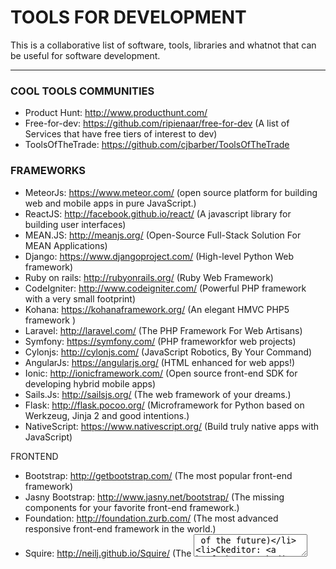 # TOOLS FOR DEVELOPMENT
This is a collaborative list of software, tools, libraries and whatnot that can be useful for software development.

---

### COOL TOOLS COMMUNITIES
* Product Hunt: http://www.producthunt.com/
* Free-for-dev: https://github.com/ripienaar/free-for-dev (A list of Services that have free tiers of interest to dev)
* ToolsOfTheTrade: https://github.com/cjbarber/ToolsOfTheTrade


### FRAMEWORKS
* MeteorJs: https://www.meteor.com/ (open source platform for building web and mobile apps in pure JavaScript.)
* ReactJS: http://facebook.github.io/react/ (A javascript library for building user interfaces)
* MEAN.JS: http://meanjs.org/ (Open-Source Full-Stack Solution For MEAN Applications)
* Django: https://www.djangoproject.com/ (High-level Python Web framework)
* Ruby on rails: http://rubyonrails.org/ (Ruby Web Framework)
* CodeIgniter: http://www.codeigniter.com/ (Powerful PHP framework with a very small footprint)
* Kohana: https://kohanaframework.org/ (An elegant HMVC PHP5 framework )
* Laravel: http://laravel.com/ (The PHP Framework For Web Artisans)
* Symfony: https://symfony.com/ (PHP frameworkfor web projects)
* Cylonjs: http://cylonjs.com/ (JavaScript Robotics, By Your Command)
* AngularJs: https://angularjs.org/ (HTML enhanced for web apps!)
* Ionic: http://ionicframework.com/ (Open source front-end SDK for developing hybrid mobile apps)
* Sails.Js: http://sailsjs.org/ (The web framework of your dreams.)
* Flask: http://flask.pocoo.org/ (Microframework for Python based on Werkzeug, Jinja 2 and good intentions.)
* NativeScript: https://www.nativescript.org/ (Build truly native apps with JavaScript)


FRONTEND
* Bootstrap: http://getbootstrap.com/ (The most popular front-end framework)
* Jasny Bootstrap: http://www.jasny.net/bootstrap/ (The missing components for your favorite front-end framework.)
* Foundation: http://foundation.zurb.com/ (The most advanced responsive front-end framework in the world.)
* Squire: http://neilj.github.io/Squire/ (The <textarea> of the future)
* Ckeditor: http://ckeditor.com/ (Web text editor)
* Bootstrap WYSIWYG editor: http://mindmup.github.io/bootstrap-wysiwyg/
* SweetAlert for Bootstrap: http://lipis.github.io/bootstrap-sweetalert/
* Sweet Alert: http://tristanedwards.me/sweetalert
* Semantic UI: http://semantic-ui.com/ (User Interface is the language of the web)
* Masonry: http://masonry.desandro.com/ (Cascading grid layout library)
* Isotope: http://isotope.metafizzy.co/ (Filter & sort magical layouts)
* Bootstrap icon picker: http://victor-valencia.github.io/bootstrap-iconpicker/
* Bootstrap color picker: http://mjolnic.com/bootstrap-colorpicker/
* Simple color picker: https://github.com/tkrotoff/jquery-simplecolorpicker
* Bootstrap date picker: https://eonasdan.github.io/bootstrap-datetimepicker/
* Awesome Bootstrap Checkbox: https://github.com/flatlogic/awesome-bootstrap-checkbox
* WOW.js: http://mynameismatthieu.com/WOW/
* Portfolio.js: https://github.com/abhiomkar/portfoliojs (Beautiful portfolio images with horizontal scrolling)
* Bootstrap Start rating: http://plugins.krajee.com/star-rating/demo
* Ionic + Material: http://ionicmaterial.com/
* Credit card: https://github.com/jessepollak/card (Make your credit card form better in one line of code)
* FluidBox: http://terrymun.github.io/Fluidbox/ (Opening images seamlessly in a lightbox on your page)
* Slider Pips: http://simeydotme.github.io/jQuery-ui-Slider-Pips/ (Making jQuery Sliders a little bit nicer)
* Material Login Form: http://codepen.io/andytran/pen/RPBdgM
* Payment Flat Form: http://codepen.io/andytran/pen/pJLEbZ
* Odometer: https://github.com/HubSpot/odometer (Smoothly transitions numbers with ease)
* Email client css support: http://templates.mailchimp.com/resources/email-client-css-support/.
* Toastr notifications: http://codeseven.github.io/toastr/ (Simple javascript toast notifications).
* Angular Material: https://material.angularjs.org/latest/demo/button (Material Design in Angular.js)
* Devices.css: http://marvelapp.github.io/devices.css/ (11 Pure CSS (Mostly) Flat Mobile Devices)
* Morphing Modal: https://codyhouse.co/gem/morphing-modal-window/ (Morphing Modal Window)
* Material UI: http://www.material-ui.com/ (A Set of React Components with Material Design)
* Bootstrap Material Design: https://fezvrasta.github.io/bootstrap-material-design/bootstrap-elements.html
* Polymer: https://www.polymer-project.org/1.0/ (Create reusable components with speed and efficiency)
* Web Components: http://webcomponents.org/ (A place to discuss and evolve web component best-practices)
* Titatoggle: http://kleinejan.github.io/titatoggle/ (Awesome toggle buttons without Javascript)
* Material design waves effect: http://fian.my.id/Waves/
* Disorted buttons effects: http://tympanus.net/Development/DistortedButtonEffects/?ref=producthunt
Bootstrap Material Datepickers:
http://t00rk.github.io/bootstrap-material-datetimepicker/
https://codepen.io/SimeonC/pen/XJdWPy
http://mominsamir.github.io/date-time-picker/#/time-picker-demo
http://codepen.io/alenaksu/full/eNzbrZ

TUTORIAL VIEWS PLUGINS
* Bootstrap Tour: http://bootstraptour.com/
* Intro.js: http://usablica.github.io/intro.js/
* Pageguide.js: http://tracelytics.github.io/pageguide/
* Pageguide.js: http://zurb.com/playground/jquery-joyride-feature-tour-plugin
* jQuery Feature Tours: http://eragonj.github.io/Trip.js/
* jQuery Page Walkthrough: http://jwarby.github.io/jquery-pagewalkthrough/
* OkayNav: https://github.com/VPenkov/okayNav
* BallonCss: http://kazzkiq.github.io/balloon.css/ (Tooltips library)


STYLES: CSS, FONTS, ICONS
* Css Guide Lines: http://cssguidelin.es/
* WebFont Generator: http://www.fontsquirrel.com/tools/webfont-generator
* Loader animations: http://connoratherton.com/loaders
* Loaders and Spinners: http://codepen.io/collection/HtAne/ (Large collection)
Hamburguers:  https://jonsuh.com/hamburgers/ (Tasty CSS-animated hamburgers)
* Square loader: http://codepen.io/dicson/pen/vOxZjM
* Snazzy Maps: https://snazzymaps.com/ (Free styles for Google Maps)
* Css Triggers: http://csstriggers.com/ (A GAME OF LAYOUT, PAINT, AND COMPOSITE.)
* Emojis: http://ned.im/wdt-emoji-bundle/

ICONS
* SVG Porn: http://svgporn.com/ (Awesome collection of svg logos)
* SMASHICONS: http://app.smashicons.com/
* Flaticon: http://www.flaticon.com/
* Iconfinder: https://www.iconfinder.com/
* Fontastic: http://fontastic.me
* Someicons: http://someicons.chrisveigt.com/
* Iconshock: http://www.iconshock.com/social-media-icons/

FONT ICONS
* Fortawesome: http://fortawesome.github.io/Font-Awesome/icons/
* Glyphicons: http://glyphicons.com/
* Elegant icons: https://github.com/josephnle/elegant-icons
* Simple line icons: https://github.com/thesabbir/simple-line-icons
Devicons:  http://vorillaz.github.io/devicons/#/dafont
* Foundations icions: http://zurb.com/playground/foundation-icon-fonts-3


JS
* Nedb: https://github.com/louischatriot/nedb
* Learning JavaScript Design Patterns: https://addyosmani.com/resources/essentialjsdesignpatterns/book/
* Javascript Guide Style: https://github.com/airbnb/javascript
* Json pretty print: http://jsonprettyprint.com/ (A simple JSON pretty printer)
* Jquery: https://jquery.com/ (Fast, small, and feature-rich JavaScript library)
* Jquery UI: https://jqueryui.com/ (Set of user interface interactions, effects, widgets)
* Modernizr: http://modernizr.com/ (JavaScript library that detects HTML5 and CSS3 features in the user’s browser.)
* Moment.js: http://momentjs.com/ (Parse, validate, manipulate, and display dates in JavaScript.)
* JQuery CheatSheet: http://oscarotero.com/jquery/
* Textile live web editor: http://borgar.github.io/textile-js/
* Jcrop: http://deepliquid.com/content/Jcrop.html (The jQuery Image Cropping Plugin)
* Smartcrop.js: https://github.com/jwagner/smartcrop.js/ (Implements an algorithm to find good crops for images.)
* Faker.js: https://github.com/marak/Faker.js/ (Generate massive amounts of fake data)
* Imagesloaded: https://github.com/desandro/imagesloaded (You images done yet or what?)
* Is.js: http://arasatasaygin.github.io/is.js/ (Micro check library)
* Mobile Detect: http://hgoebl.github.io/mobile-detect.js/ (Device detection (phone, tablet, desktop, mobile grade, os, versions))
* Jumly: http://jumly.tmtk.net/ (JavaScript library for UML diagram rendering engine)
* Sortable: http://rubaxa.github.io/Sortable/ (The JavaScript library for modern browsers and touch devices. No jQuery.)
* Gmaps.js: http://hpneo.github.io/gmaps/ (Google maps api with less pain and more fun)
* Geocomplete: https://ubilabs.github.io/geocomplete/ (jQuery Geocoding and Places Autocomplete Plugin)
* Mermaid: https://github.com/knsv/mermaid (Generation of diagram and flowchart from text)
* Regulex: https://jex.im/regulex/ (JavaScript Regular Expression Parser & Visualizer)
* Chosen: https://harvesthq.github.io/chosen/ (Select boxes much more user-friendly)
* html2canvas: http://html2canvas.hertzen.com/ (Allows you to take "screenshots" of webpages)
* Jquery Cookie: https://github.com/carhartl/jquery-cookie (A simple plugin for reading, writing and deleting cookies)
* jQuery Fast Live Filter: http://anthonybush.com/projects/jquery_fast_live_filter/
* Ridiculously Responsive Social Sharing Buttons: http://kurtnoble.com/labs/rrssb/
* TreeListFilter: https://github.com/hnvcam/treelistfilter
* Jquery Price Format: https://github.com/flaviosilveira/Jquery-Price-Format
* JQuery Datatables: https://www.datatables.net/
* Jquery multiselect: http://loudev.com/
* Restive.JS: http://restivejs.com/ (The Easiest Way to make your Website Responsive or Adaptive!)
* D3js: http://d3js.org/ (JavaScript library for manipulating documents based on data)
* Shortenjs: https://shorten.li/js/ (A free client-side url-shortener)
* Img-crawler: https://www.npmjs.com/package/img-crawler (Download images from a given URL)
* Dropzonejs: http://www.dropzonejs.com/
* ListJs: http://www.listjs.com/ (Vanilla JavaScript that adds search, sort, filtersand flexibility to plain HTML lists, tables.)
* Shuffle: http://vestride.github.io/Shuffle/ (Categorize, sort, and filter a responsive grid of items)
* Inmmutable.js: http://facebook.github.io/immutable-js/ (Persistent data collections for Javascript)
* Electron: http://electron.atom.io/ (Build cross platform desktop apps with web technologies)
* Snapsvg: http://snapsvg.io/ (The JavaScript SVG library for the modern web.)
* Vega: http://vega.github.io/vega/ (For creating, saving, and sharing visualization designs.)
* Day Schedule Selector: https://github.com/artsy/day-schedule-selector (Weekly schedule with days selector),
* Multiple Select: http://wenzhixin.net.cn/p/multiple-select/docs/ ( jQuery plugin to select multiple elements with checkboxes)
* Slick: http://kenwheeler.github.io/slick/ (Sliders)
* Colorify: http://colorify.rocks/ (The simple, customizable, tiny javascript color extractor).
* Superplaceholderjs: http://kushagragour.in/lab/superplaceholderjs/
* Drift: https://imgix.github.io/drift/ (Zoom on hover images)
* ProgressJs: http://usablica.github.io/progress.js/ (A themeable progress bar library for everything.)
* NotifyJs: https://notifyjs.com/


MOBILE DEVELOPMENT
* MOBILE-FRIENDLY TEST By Google: https://www.google.com/webmasters/tools/mobile-friendly/
* Infer: http://fbinfer.com/ (A tool to detect bugs in Android and iOS apps before they ship)


REACTJS
* Descubre React (BOOK): https://leanpub.com/b/reactjs-coffeescript
* TouchstoneJS: http://touchstonejs.io/ (React.js powered UI framework for developing beautiful hybrid mobile apps.)
* Relay: https://github.com/facebook/relay (JavaScript framework for building data-driven React applications)


MeteorJS
* Discover meteor: https://www.discovermeteor.com/
* Explore Meteor Packages: https://atmospherejs.com/
* Handlebars: http://handlebarsjs.com/ (Let you build semantic templates effectively with no frustration.)
* The Meteor Testing Manual: http://www.meteortesting.com/
* Velocity: https://velocity.readme.io/ (Testing frameworks for meteor)
* Angular Meteor: http://angular-meteor.com/
* IRC: https://webchat.freenode.net/ (Channel #meteor)
* Libreboard: https://github.com/libreboard/libreboard (An open-source kanban board)
* DevPost: http://devpost.com/software/built-with/meteor-js (Software built with Meteor.Js)
* Meteor Learning: https://github.com/ericdouglas/Meteor-Learning
* ElectroMeteor: https://goo.gl/bWqoZp (Build Desktop Applications With Electron + Meteor)
* Meteoric: http://meteoric.github.io/ (Build Meteor apps with Ionic…)
* List Resources for Learning: http://learncooltech.com/resources-learn-javascript-meteor/
* Whatapp clone (Meteor + Ionic + Angular): http://info.meteor.com/blog/whatsapp-with-meteor-angular-and-ionic


IONIC (http://ionicframework.com/)
* Ionic Market: https://market.ionic.io/
* Ionic Material: https://market.ionic.io/themes/my-ionic-material-design


BOTS
https://botsociety.io/
https://botmock.com/
https://rundexter.com/
https://wit.ai/


PHP
* Carbon: http://carbon.nesbot.com/ (A simple PHP API extension for DateTime)
* Glide: http://glide.thephpleague.com/ (Wonderfully easy on-demand image manipulation library written in PHP).

ELM
* Packages browser: http://package.elm-lang.org/.
* Core packages: http://package.elm-lang.org/packages/elm-lang/core/3.0.0/


TESTING
* Velocity: https://velocity.readme.io/ (Testing frameworks for meteor)
* Jasmine: http://jasmine.github.io/2.1/custom_matcher.html
* Selenium: http://www.seleniumhq.org/ (Selenium automates browsers.)
* Nightwatchjs: http://nightwatchjs.org/ (End-to-End (E2E) Testing) (Sources)


ENVIROMENTS FOR DEVELOP
* Vagrant: https://www.vagrantup.com/ (Development environments made easy.)
* Jsbin: http://jsbin.com/help/features
* Nitrous: https://www.nitrous.io/ (Cloud-based code editor with collaboration, one-click installs and snapshots)


Gestores de procesos
* WebPack: http://webpack.github.io/ (Webpack is a bundler for modules)
* Gulp.js: http://gulpjs.com/ (Automate and enhance your workflow)
* Grunt.js: http://gruntjs.com/ (The JavaScript Task Runner)



VAGRANT
* Vaprobash: https://github.com/fideloper/Vaprobash (Vagrant Provisioning Bash Scripts)
* Vagrant Python 3.4: https://github.com/adionditsak/vagrant-python-env

PAYMENTS WEB TOOLS INTEGRATIONS
* Stripe: https://stripe.com/
* Mango: https://getmango.com/


TEXT EDITORS
* Sublime Text 3: http://www.sublimetext.com/3
* Atom: https://atom.io/ (A hackable text editorfor the 21st Century)


BIG DATA
* Jupyter: http://jupyter.org/ (Open source, interactive data science and scientific computing across over 40 programming languages.)


SUBLIME TEXT 3
* Package Control: https://packagecontrol.io/installation
* Material Theme: http://equinusocio.github.io/material-theme/
* Sublime Alignment: http://wbond.net/sublime_packages/alignment
* Sublime less2css: https://github.com/timdouglas/sublime-less2css
* AdvancedNewFile: https://github.com/skuroda/Sublime-AdvancedNewFile
* TrailingSpaces: https://github.com/SublimeText/TrailingSpaces
* SublimeLinter: https://github.com/SublimeLinter/SublimeLinter3
* Compare Side-By-Side: https://packagecontrol.io/packages/Compare%20Side-By-Side
* Sidebar Enhancements: https://github.com/titoBouzout/SideBarEnhancements
* SublimeLinter-jshint: https://github.com/SublimeLinter/SublimeLinter-jshint

OPEN SOURCES
* Owncloud: https://owncloud.org/ (You can have a dropbox in your own server :) )


MULTIMEDIA
* Dev_Tones: http://rcptones.com/dev_tones/ (Sound effects)
* Videvo: http://www.videvo.net/ (free stock footage and motion graphics)
* Pixabay: https://pixabay.com/ (Free images)
* Cover: http://www.coverr.co/ (Beautiful, free videos for your homepage)
* Fancy Footage Club: http://fancyfootage.club/ (Cinema-quality footage forcreative projects of every size)
* Pexels Videos: https://videos.pexels.com/ (Completely free stock videos.
* Xtock Video: http://www.xstockvideo.com/ (Free HD videos loops for awesome landing pages)
* Mazwai: http://mazwai.com/ (Download free creative commons HD video clips & footages.)
* Gratisography: http://www.gratisography.com/ (Free high-resolution pictures)
* Subtle Patterns: http://subtlepatterns.com/ (Free high quality patterns for your next web project.)
* Awesome Images Resources: https://github.com/heyalexej/awesome-images
* FreebiesJedi: http://freebiesjedi.com/ (Discover & Download Useful Freebies Today)
* Unplash: https://unsplash.com (Free high-resolution photos.)


OTHER COOL TOOLS
* Tool for generating random JSON data: http://www.json-generator.com/
* Lipsum.pro: https://lipsum.pro/ (The superfast Lorem Ipsum text generator)
* ColorHexa: http://www.colorhexa.com/
* 0to255: http://www.0to255.com/
* Asciinema: https://asciinema.org/ (Record and share your terminal sessions, the right way.)
* Color Hunt: http://www.colorhunt.co/ (Curated collection of beautiful colors)
* Material Palette: http://www.materialpalette.com/
* Crayon: http://riccardoscalco.github.io/crayon/ (Because colors have a name)
AnyApi:  https://any-api.com/ (Over 100 High-quality Public APIs)
* Color thief: http://lokeshdhakar.com/projects/color-thief/ (Get the dominant color from an image.)
* JavaScript Beautifier: http://jsbeautifier.org/
* W3 Validator: http://validator.w3.org/
* Whats my browser size?: http://whatsmybrowsersize.com/
* Beautiful Mockups in Seconds: https://placeit.net/
* Placehold.it: http://placehold.it/ (A quick and simple image placeholder service)
* Compressor.io: https://compressor.io/
* CSS Filter Effects: http://html5-demos.appspot.com/static/css/filters/index.html
* Screenfly: http://quirktools.com/screenfly (Test your website on any screen size including desktops).
* Multi Screen Resolution Test: http://whatismyscreenresolution.net/multi-screen-test (Screen tester)
Compressor.io:  https://compressor.io/ (Compress and optimize your images. Up to 90% file size reduction)
Tiff:  http://tiff.herokuapp.com/ (Visually contrasts the differences between two fonts.)
* Wappalyzer: https://goo.gl/0tbkmn (Identifies software on the web)

PROTOTYPING
* Precursor app: https://precursorapp.com/ (Easy prototype applications)
* Flinto: https://www.flinto.com/mac (The prototyping tool designers have been waiting for.)
* Articles about prototyping: http://goo.gl/vkXIzH, http://goo.gl/O3dFxh
* Prottapp: https://prottapp.com/
* Marvel: https://marvelapp.com/ (Free mobile & web prototypingfor everyone.)
* Placeit: https://placeit.net/ (Fancy Mockups & Demo Videos)
* Ionic Creator: http://ionic.io/products/creator
* Pixate: http://www.pixate.com/ (Make your ideas a reality)
* Zeplin: https://zeplin.io/ (Build pixel perfect apps in peace)



COOL SERVICES
* Mixpanel: https://mixpanel.com/ (Actions speak louder than page views.)
* Localizejs: https://localizejs.com/ (Easily translate dynamic applications)
* Conversejs: https://conversejs.org/ (A free and open-source XMPP chat client in your browser)
* Tawk: https://www.tawk.to/ (Message Your Visitors in Real Time)
* Hotjar: https://www.hotjar.com/ (All-in-one Analytics and Feedback.)


WEBS FOR LEARNING
* DevDocs: http://devdocs.io/ (Combines multiple API documentations in a fast, organized, and searchable interface)
* CodeHero: http://codehero.co/
* Frontend Masters: https://frontendmasters.com/
* Egghead.io: http://egghead.io/
* Tree house: https://teamtreehouse.com/
* Platzi: https://platzi.com/
* Tutsplus: http://tutsplus.com/
* Code School: https:A/www.codeschool.com/
* Udemy: https://www.udemy.com/
* Snipplr: http://www.snipplr.com/


AWESOME TEMPLATES
* HTML5UP: http://html5up.net/ (Free HTML5 Full Responsive templates)
Material design templates:  http://www.getmdl.io/templates/index.html
* Free HTML 5 templates: https://w3layouts.com/free-responsive-html5-css3-website-templates/



MISCELLANEOUS (Other cool tools or webs are not necessarily for development)
* Slides: https://slides.com (Slides is a place for creating, presenting and sharing slide decks.)
* Slack: https://slack.com/
* Discordapp: https://discordapp.com/ (All-in-one voice and text chat for gamers.)
* Zapier: https://zapier.com/ (Connect the apps you use, automate tasks, get more out of your data.)
* IFTTT: https://ifttt.com/ (Connect the apps you love)
* Some printable paper rulers: http://www.vendian.org/mncharity/dir3/paper_rulers/
* Real or fake: http://www.realorfake.ph/
* CallToIdea: http://www.calltoidea.com/ (Get quickly inspiration!)
* GrowthHackers: https://growthhackers.com
* BlueStack: http://www.bluestacks.com/   (Awesome android emulator)
* The best url regex: https://mathiasbynens.be/demo/url-regex
* WebsiteGrader: https://website.grader.com/ (How strong is your website?)